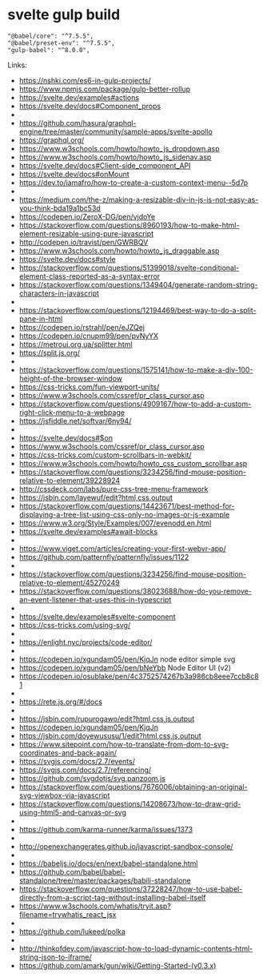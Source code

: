 # svelte gulp build


```
"@babel/core": "^7.5.5",
"@babel/preset-env": "^7.5.5",
"gulp-babel": "^8.0.0",
```


Links:
 * https://nshki.com/es6-in-gulp-projects/
 * https://www.npmjs.com/package/gulp-better-rollup
 * https://svelte.dev/examples#actions
 * https://svelte.dev/docs#Component_props
 * 
 * https://github.com/hasura/graphql-engine/tree/master/community/sample-apps/svelte-apollo
 * https://graphql.org/
 * https://www.w3schools.com/howto/howto_js_dropdown.asp
 * https://www.w3schools.com/howto/howto_js_sidenav.asp
 * https://svelte.dev/docs#Client-side_component_API
 * https://svelte.dev/docs#onMount
 * https://dev.to/iamafro/how-to-create-a-custom-context-menu--5d7p
 * 
 * https://medium.com/the-z/making-a-resizable-div-in-js-is-not-easy-as-you-think-bda19a1bc53d
 * https://codepen.io/ZeroX-DG/pen/vjdoYe
 * https://stackoverflow.com/questions/8960193/how-to-make-html-element-resizable-using-pure-javascript
 * http://codepen.io/travist/pen/GWRBQV
 * https://www.w3schools.com/howto/howto_js_draggable.asp
 * https://svelte.dev/docs#style
 * https://stackoverflow.com/questions/51399018/svelte-conditional-element-class-reported-as-a-syntax-error
 * https://stackoverflow.com/questions/1349404/generate-random-string-characters-in-javascript
 * 
 * https://stackoverflow.com/questions/12194469/best-way-to-do-a-split-pane-in-html
 * https://codepen.io/rstrahl/pen/eJZQej
 * https://codepen.io/cnupm99/pen/pvNyYX
 * https://metroui.org.ua/splitter.html
 * https://split.js.org/
 * 
 * https://stackoverflow.com/questions/1575141/how-to-make-a-div-100-height-of-the-browser-window
 * https://css-tricks.com/fun-viewport-units/
 * https://www.w3schools.com/cssref/pr_class_cursor.asp
 * https://stackoverflow.com/questions/4909167/how-to-add-a-custom-right-click-menu-to-a-webpage
 * https://jsfiddle.net/softvar/6ny94/
 * 
 * https://svelte.dev/docs#$on
 * https://www.w3schools.com/cssref/pr_class_cursor.asp
 * https://css-tricks.com/custom-scrollbars-in-webkit/
 * https://www.w3schools.com/howto/howto_css_custom_scrollbar.asp
 * https://stackoverflow.com/questions/3234256/find-mouse-position-relative-to-element/39228924
 * http://cssdeck.com/labs/pure-css-tree-menu-framework
 * https://jsbin.com/layewuf/edit?html,css,output
 * https://stackoverflow.com/questions/14423671/best-method-for-displaying-a-tree-list-using-css-only-no-images-or-js-example
 * https://www.w3.org/Style/Examples/007/evenodd.en.html
 * https://svelte.dev/examples#await-blocks
 * 
 * https://www.viget.com/articles/creating-your-first-webvr-app/
 * https://github.com/patternfly/patternfly/issues/1122
 * 
 * https://stackoverflow.com/questions/3234256/find-mouse-position-relative-to-element/45270249
 * https://stackoverflow.com/questions/38023688/how-do-you-remove-an-event-listener-that-uses-this-in-typescript
 * 
 * https://svelte.dev/examples#svelte-component
 * https://css-tricks.com/using-svg/
 * 
 * https://enlight.nyc/projects/code-editor/
 * 
 * https://codepen.io/xgundam05/pen/KjqJn node editor simple svg
 * https://codepen.io/xgundam05/pen/bNeYbb Node Editor UI (v2)
 * https://codepen.io/osublake/pen/4c3752574267b3a986cb8eee7ccb8c81
 * 
 * https://rete.js.org/#/docs
 * 
 * https://jsbin.com/rupurogawo/edit?html,css,js,output
 * https://codepen.io/xgundam05/pen/KjqJn
 * https://jsbin.com/doyewususu/1/edit?html,css,js,output
 * https://www.sitepoint.com/how-to-translate-from-dom-to-svg-coordinates-and-back-again/
 * https://svgjs.com/docs/2.7/events/
 * https://svgjs.com/docs/2.7/referencing/
 * https://github.com/svgdotjs/svg.panzoom.js
 * https://stackoverflow.com/questions/7676006/obtaining-an-original-svg-viewbox-via-javascript
 * https://stackoverflow.com/questions/14208673/how-to-draw-grid-using-html5-and-canvas-or-svg
 * 
 * https://github.com/karma-runner/karma/issues/1373
 * 
 * http://openexchangerates.github.io/javascript-sandbox-console/
 * 
 * https://babeljs.io/docs/en/next/babel-standalone.html
 * https://github.com/babel/babel-standalone/tree/master/packages/babili-standalone
 * https://stackoverflow.com/questions/37228247/how-to-use-babel-directly-from-a-script-tag-without-installing-babel-itself
 * https://www.w3schools.com/whatis/tryit.asp?filename=trywhatis_react_jsx
 * 
 * https://github.com/lukeed/polka
 * 
 * http://thinkofdev.com/javascript-how-to-load-dynamic-contents-html-string-json-to-iframe/
 * https://github.com/amark/gun/wiki/Getting-Started-(v0.3.x)